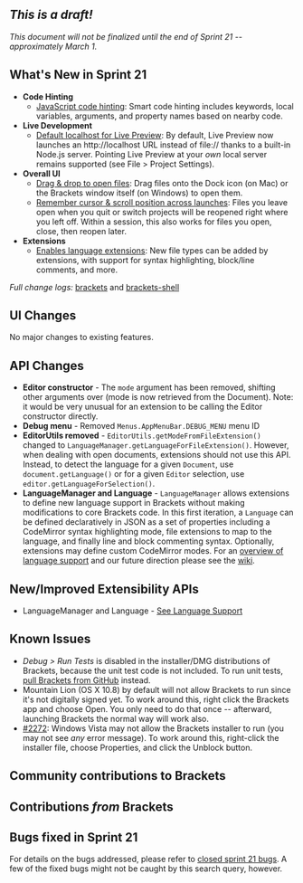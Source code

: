 _This is a draft!_
--------------------
_This document will not be finalized until the end of Sprint 21 -- approximately March 1._

What's New in Sprint 21
-----------------------
* **Code Hinting**
    * [JavaScript code hinting](https://trello.com/card/2-code-hinting-javascript/4f90a6d98f77505d7940ce88/775): Smart code hinting includes keywords, local variables, arguments, and property names based on nearby code.
* **Live Development**
    * [Default localhost for Live Preview](https://trello.com/card/5-live-development-on-localhost/4f90a6d98f77505d7940ce88/684): By default, Live Preview now launches an http://localhost URL instead of file:// thanks to a built-in Node.js server. Pointing Live Preview at your _own_ local server remains supported (see File > Project Settings).
* **Overall UI**
    * [Drag & drop to open files](https://github.com/adobe/brackets-shell/pull/190): Drag files onto the Dock icon (on Mac) or the Brackets window itself (on Windows) to open them.
    * [Remember cursor & scroll position across launches](https://github.com/adobe/brackets/pull/2898): Files you leave open when you quit or switch projects will be reopened right where you left off. Within a session, this also works for files you open, close, then reopen later.
* **Extensions**
    * [Enables language extensions](https://trello.com/card/2-support-for-language-extensions/4f90a6d98f77505d7940ce88/773): New file types can be added by extensions, with support for syntax highlighting, block/line comments, and more.


_Full change logs:_ [brackets](https://github.com/adobe/brackets/compare/sprint-20...sprint-21#commits_bucket) and [brackets-shell](https://github.com/adobe/brackets-shell/compare/sprint-20...sprint-21#commits_bucket)


UI Changes
----------
No major changes to existing features.


API Changes
-----------
* **Editor constructor** - The ``mode`` argument has been removed, shifting other arguments over (mode is now retrieved from the Document). Note: it would be very unusual for an extension to be calling the Editor constructor directly.
* **Debug menu** - Removed ``Menus.AppMenuBar.DEBUG_MENU`` menu ID
* **EditorUtils removed** - ``EditorUtils.getModeFromFileExtension()`` changed to ``LanguageManager.getLanguageForFileExtension()``. However, when dealing with open documents, extensions should not use this API. Instead, to detect the language for a given ``Document``, use ``document.getLanguage()`` or for a given ``Editor`` selection, use ``editor.getLanguageForSelection()``.
* **LanguageManager and Language** - ``LanguageManager`` allows extensions to define new language support in Brackets without making modifications to core Brackets code. In this first iteration, a ``Language`` can be defined declaratively in JSON as a set of properties including a CodeMirror syntax highlighting mode, file extensions to map to the language, and finally line and block commenting syntax. Optionally, extensions may define custom CodeMirror modes. For an [overview of language support](https://github.com/adobe/brackets/wiki/Language-Support) and our future direction please see the [wiki](https://github.com/adobe/brackets/wiki/Language-Support).

New/Improved Extensibility APIs
-------------------------------

* LanguageManager and Language - [See Language Support](https://github.com/adobe/brackets/wiki/Language-Support)

Known Issues
------------
* _Debug > Run Tests_ is disabled in the installer/DMG distributions of Brackets, because the unit test code is not included. To run unit tests, [pull Brackets from GitHub](https://github.com/adobe/brackets/wiki/How-to-Hack-on-Brackets#wiki-getcode) instead.
* Mountain Lion (OS X 10.8) by default will not allow Brackets to run since it's not digitally signed yet.  To work around this, right click the Brackets app and choose Open.  You only need to do that once -- afterward, launching Brackets the normal way will work also.
* [#2272](https://github.com/adobe/brackets/issues/2272): Windows Vista may not allow the Brackets installer to run (you may not see _any_ error message). To work around this, right-click the installer file, choose Properties, and click the Unblock button.


Community contributions to Brackets
-----------------------------------

Contributions _from_ Brackets
-----------------------------

Bugs fixed in Sprint 21
-----------------------
For details on the bugs addressed, please refer to [closed sprint 21 bugs](https://github.com/adobe/brackets/issues?labels=&milestone=8&state=closed). A few of the fixed bugs might not be caught by this search query, however.